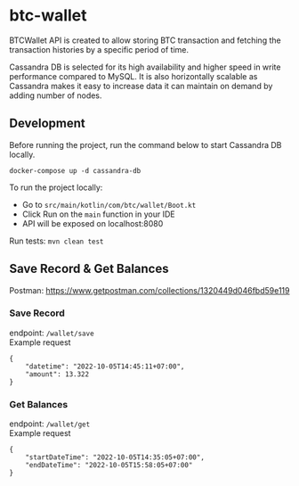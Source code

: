 # btc-wallet

BTCWallet API is created to allow storing BTC transaction and fetching the transaction histories by a specific period of time.

Cassandra DB is selected for its high availability and higher speed in write performance compared to MySQL.
It is also horizontally scalable as Cassandra makes it easy to increase data it can maintain on demand by adding number of nodes.

## Development

Before running the project, run the command below to start Cassandra DB locally.
```
docker-compose up -d cassandra-db
```

To run the project locally:
- Go to `src/main/kotlin/com/btc/wallet/Boot.kt`
- Click Run on the `main` function in your IDE
- API will be exposed on localhost:8080

Run tests: `mvn clean test`

## Save Record & Get Balances

Postman: https://www.getpostman.com/collections/1320449d046fbd59e119

### Save Record

endpoint: `/wallet/save`\
Example request
```
{
    "datetime": "2022-10-05T14:45:11+07:00",
    "amount": 13.322
}
```

### Get Balances

endpoint: `/wallet/get`\
Example request
```
{
    "startDateTime": "2022-10-05T14:35:05+07:00",
    "endDateTime": "2022-10-05T15:58:05+07:00"
}
```